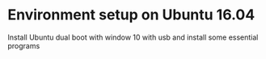 # Environment setup on Ubuntu 16.04
Install Ubuntu dual boot with window 10 with usb and install some essential programs 
